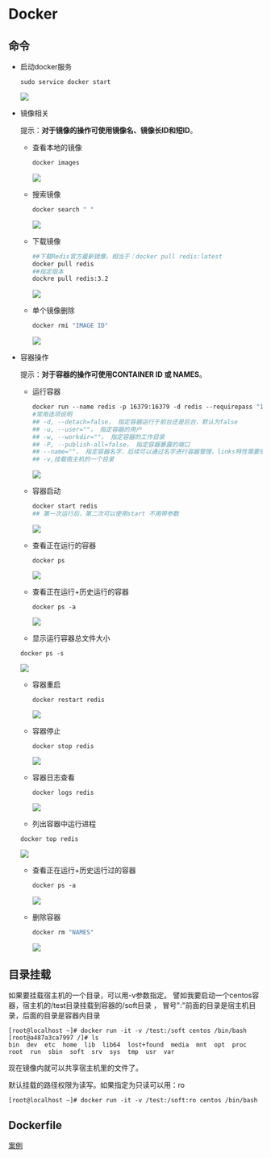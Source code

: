 # Docker

## 命令

- 启动docker服务

  ```shell
  sudo service docker start
  ```

  ![](https://kulalasmile.oss-cn-hangzhou.aliyuncs.com/PicGo20200520102056.png)

- 镜像相关

   提示：**对于镜像的操作可使用镜像名、镜像长ID和短ID**。 
   
   
  -  查看本地的镜像
  
     ```dockerfile
     docker images
     ```
  
     ![](https://kulalasmile.oss-cn-hangzhou.aliyuncs.com/PicGo20200520143212.png)
  
  -  搜索镜像
  
     ```dockerfile
     docker search " "
     ```
  
     ![](https://kulalasmile.oss-cn-hangzhou.aliyuncs.com/PicGo20200520154320.png)

  - 下载镜像
  
     ```dockerfile
     ##下载Redis官方最新镜像，相当于：docker pull redis:latest
     docker pull redis
     ##指定版本
     dockre pull redis:3.2
     ```
  
     ![](https://kulalasmile.oss-cn-hangzhou.aliyuncs.com/PicGo20200520154412.png)
  
  - 单个镜像删除
  
     ```dockerfile
     docker rmi "IMAGE ID"
     ```
  
     ![](https://kulalasmile.oss-cn-hangzhou.aliyuncs.com/PicGo20200520142519.png)
  
     
  



- 容器操作

   提示：**对于容器的操作可使用CONTAINER ID 或 NAMES**。 

  - 运行容器

    ```dockerfile
    docker run --name redis -p 16379:16379 -d redis --requirepass "123456"
    #常用选项说明
    ## -d, --detach=false， 指定容器运行于前台还是后台，默认为false
    ## -u, --user=""， 指定容器的用户
    ## -w, --workdir=""， 指定容器的工作目录
    ## -P, --publish-all=false， 指定容器暴露的端口
    ## --name=""， 指定容器名字，后续可以通过名字进行容器管理，links特性需要使用名字
    ## -v,挂载宿主机的一个目录
    ```

    ![](https://kulalasmile.oss-cn-hangzhou.aliyuncs.com/PicGo1589957998395.png)

  - 容器启动

    ```dockerfile
    docker start redis
    ## 第一次运行后，第二次可以使用start 不用带参数
    ```

    ![](https://kulalasmile.oss-cn-hangzhou.aliyuncs.com/PicGo20200520150852.png)

  - 查看正在运行的容器 

    ```
    docker ps
    ```

    ![](https://kulalasmile.oss-cn-hangzhou.aliyuncs.com/PicGo20200520151210.png)

  - 查看正在运行+历史运行的容器

    ```
    docker ps -a
    ```

    ![](https://kulalasmile.oss-cn-hangzhou.aliyuncs.com/PicGo20200520151440.png)

  -  显示运行容器总文件大小 

    ```
    docker ps -s
    ```

    ![](https://kulalasmile.oss-cn-hangzhou.aliyuncs.com/PicGo20200520151552.png)

  - 容器重启

    ```
    docker restart redis
    ```

    ![](https://kulalasmile.oss-cn-hangzhou.aliyuncs.com/PicGo20200520151003.png)

  - 容器停止

    ```
    docker stop redis
    ```

    ![](https://kulalasmile.oss-cn-hangzhou.aliyuncs.com/PicGo20200520150605.png)

  - 容器日志查看

    ```
    docker logs redis
    ```

    ![](https://kulalasmile.oss-cn-hangzhou.aliyuncs.com/PicGo20200520151927.png)

  -  列出容器中运行进程 

    ```
    docker top redis
    ```

    ![](https://kulalasmile.oss-cn-hangzhou.aliyuncs.com/PicGo20200520151758.png)

  - 查看正在运行+历史运行过的容器 

    ```dockerfile
    docker ps -a
    ```

    ![](https://kulalasmile.oss-cn-hangzhou.aliyuncs.com/PicGo20200520103931.png)


  - 删除容器

    ```dockerfile
    docker rm "NAMES"
    ```

    ![](https://kulalasmile.oss-cn-hangzhou.aliyuncs.com/PicGo20200520154603.png)



## 目录挂载

 如果要挂载宿主机的一个目录，可以用-v参数指定。  譬如我要启动一个centos容器，宿主机的/test目录挂载到容器的/soft目录 ， 冒号":"前面的目录是宿主机目录，后面的目录是容器内目录 

```shell
[root@localhost ~]# docker run -it -v /test:/soft centos /bin/bash
[root@a487a3ca7997 /]# ls
bin  dev  etc  home  lib  lib64  lost+found  media  mnt  opt  proc  root  run  sbin  soft  srv  sys  tmp  usr  var
```

现在镜像内就可以共享宿主机里的文件了。

默认挂载的路径权限为读写。如果指定为只读可以用：ro

```
[root@localhost ~]# docker run -it -v /test:/soft:ro centos /bin/bash
```



## Dockerfile

[案例](https://www.cnblogs.com/edisonchou/p/dockerfile_inside_introduction.html)



